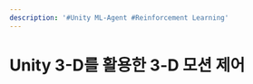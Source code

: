 ```yaml
---
description: '#Unity ML-Agent #Reinforcement Learning'
---
```


# Unity 3-D를 활용한 3-D 모션 제어

<figure><img src="../../../.gitbook/assets/Unity ML-Agent_페이지_01.jpg" alt=""><figcaption></figcaption></figure>

<figure><img src="../../../.gitbook/assets/Unity ML-Agent_페이지_02.jpg" alt=""><figcaption></figcaption></figure>

<figure><img src="../../../.gitbook/assets/Unity ML-Agent_페이지_03.jpg" alt=""><figcaption></figcaption></figure>

<figure><img src="../../../.gitbook/assets/Unity ML-Agent_페이지_04 (2).jpg" alt=""><figcaption></figcaption></figure>

<figure><img src="../../../.gitbook/assets/Unity ML-Agent_페이지_05 (2).jpg" alt=""><figcaption></figcaption></figure>

<figure><img src="../../../.gitbook/assets/Unity ML-Agent_페이지_06 (1).jpg" alt=""><figcaption></figcaption></figure>

<figure><img src="../../../.gitbook/assets/Unity ML-Agent_페이지_07 (1).jpg" alt=""><figcaption></figcaption></figure>

<figure><img src="../../../.gitbook/assets/Unity ML-Agent_페이지_08 (2).jpg" alt=""><figcaption></figcaption></figure>

<figure><img src="../../../.gitbook/assets/Unity ML-Agent_페이지_09 (2).jpg" alt=""><figcaption></figcaption></figure>

<figure><img src="../../../.gitbook/assets/Unity ML-Agent_페이지_10 (4).jpg" alt=""><figcaption></figcaption></figure>

<figure><img src="../../../.gitbook/assets/Unity ML-Agent_페이지_11 (2).jpg" alt=""><figcaption></figcaption></figure>

<figure><img src="../../../.gitbook/assets/Unity ML-Agent_페이지_12 (2).jpg" alt=""><figcaption></figcaption></figure>

<figure><img src="../../../.gitbook/assets/Unity ML-Agent_페이지_13 (2).jpg" alt=""><figcaption></figcaption></figure>

<figure><img src="../../../.gitbook/assets/Unity ML-Agent_페이지_14 (2).jpg" alt=""><figcaption></figcaption></figure>

<figure><img src="../../../.gitbook/assets/Unity ML-Agent_페이지_15 (2).jpg" alt=""><figcaption></figcaption></figure>

<figure><img src="../../../.gitbook/assets/Unity ML-Agent_페이지_16 (2).jpg" alt=""><figcaption></figcaption></figure>

<figure><img src="../../../.gitbook/assets/Unity ML-Agent_페이지_17 (2).jpg" alt=""><figcaption></figcaption></figure>
